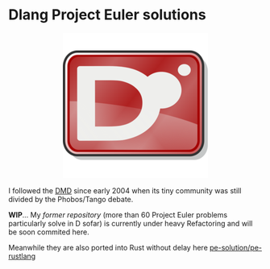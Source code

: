 # Dlang Project Euler solutions

<p align="center"><img src="logo.png"></p>

I followed the [DMD](https://dlang.org/) since early 2004 when its tiny community was still divided by the Phobos/Tango debate.

**WIP**... My _former repository_ (more than 60 Project Euler problems particularly solve in D sofar) is currently under heavy Refactoring and will be soon commited here.

Meanwhile they are also ported into Rust without delay here [pe-solution/pe-rustlang](https://github.com/pe-solutions/pe-rustlang/)
